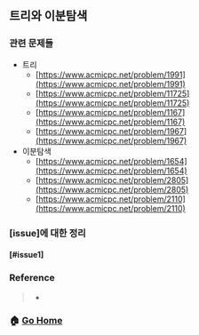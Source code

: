 ## 트리와 이분탐색

### 관련 문제들
* 트리
    * [https://www.acmicpc.net/problem/1991](https://www.acmicpc.net/problem/1991)
    * [https://www.acmicpc.net/problem/11725](https://www.acmicpc.net/problem/11725)
    * [https://www.acmicpc.net/problem/1167](https://www.acmicpc.net/problem/1167)
    * [https://www.acmicpc.net/problem/1967](https://www.acmicpc.net/problem/1967)
* 이분탐색
    * [https://www.acmicpc.net/problem/1654](https://www.acmicpc.net/problem/1654)
    * [https://www.acmicpc.net/problem/2805](https://www.acmicpc.net/problem/2805)
    * [https://www.acmicpc.net/problem/2110](https://www.acmicpc.net/problem/2110)


### [issue]에 대한 정리
#### [#issue1] 
    

### Reference
> - []()

### :house: [Go Home](https://github.com/Do-Hee/algorithm-study) 